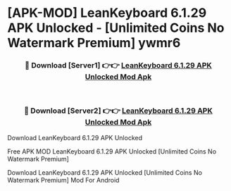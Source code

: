 # [APK-MOD] LeanKeyboard 6.1.29 APK Unlocked - [Unlimited Coins No Watermark Premium] ywmr6



<div align="center">
<h3>🔴 Download [Server1] 👉👉 <a href="https://momento.my/?title=LeanKeyboard_6.1.29_APK_Unlocked">LeanKeyboard 6.1.29 APK Unlocked Mod Apk</a></h3><br>

<h3>🔴 Download [Server2] 👉👉 <a href="https://momento.my/?title=LeanKeyboard_6.1.29_APK_Unlocked">LeanKeyboard 6.1.29 APK Unlocked Mod Apk</a></h3>
</div>



Download LeanKeyboard 6.1.29 APK Unlocked 

Free APK MOD LeanKeyboard 6.1.29 APK Unlocked [Unlimited Coins No Watermark Premium]

Download LeanKeyboard 6.1.29 APK Unlocked [Unlimited Coins No Watermark Premium] Mod For Android

